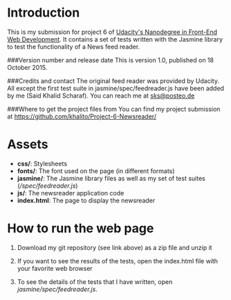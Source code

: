 Introduction
============
This is my submission for project 6 of [Udacity's Nanodegree in Front-End Web Development](https://www.udacity.com/course/front-end-web-developer-nanodegree--nd001). It contains a set of tests written with the Jasmine library to test the functionality of a News feed reader.


###Version number and release date
This is version 1.0, published on 18 October 2015.


###Credits and contact
The original feed reader was provided by Udacity. All except the first test suite in jasmine/spec/feedreader.js have been added by me (Said Khalid Scharaf). You can reach me at sks@posteo.de


###Where to get the project files from
You can find my project submission at https://github.com/khalito/Project-6-Newsreader/


Assets
======
* **css/**: Stylesheets
* **fonts/**: The font used on the page (in different formats)
* **jasmine/**: The Jasmine library files as well as my set of test suites (*/spec/feedreader.js*)
* **js/**: The newsreader application code
* **index.html**: The page to display the newsreader


How to run the web page
=======================

1. Download my git repository (see link above) as a zip file and unzip it

2. If you want to see the results of the tests, open the index.html file with your favorite web browser

3. To see the details of the tests that I have written, open *jasmine/spec/feedreader.js*.